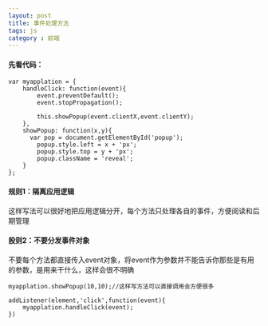 ```yaml
---
layout: post
title: 事件处理方法
tags: js
category : 前端
---
```


#### 先看代码：

```
var myapplation = {
    handleClick: function(event){
        event.preventDefault();
        event.stopPropagation();

        this.showPopup(event.clientX,event.clientY);
    },
    showPopup: function(x,y){
      var pop = document.getElementById('popup');
        popup.style.left = x + 'px';
        popup.style.top = y + 'px';
        popup.className = 'reveal';
    }
};

```


#### 规则1：隔离应用逻辑

这样写法可以很好地把应用逻辑分开，每个方法只处理各自的事件，方便阅读和后期管理

#### 股则2：不要分发事件对象

不要每个方法都直接传入event对象，将event作为参数并不能告诉你那些是有用的参数，是用来干什么，这样会很不明确

```
myapplation.showPopup(10,10);//这样写方法可以直接调用会方便很多

addListener(element,'click',function(event){
    myapplation.handleClick(event);
})

```